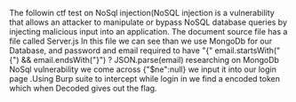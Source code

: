 The followin ctf test on NoSql injection(NoSQL injection is a vulnerability that allows an attacker to manipulate or bypass NoSQL database queries 
by injecting malicious input into an application.
The document source file has a file called Server.js
In this file we can see than we use MongoDb for our Database, and password and email required to have "{"
  email.startsWith("{") && email.endsWith("}")
              ? JSON.parse(email)
researching on MongoDb NoSql vulnerability we come across {"$ne":null}
we input it into our login page .Using Burp suite to intercept while login in
we find a encoded token which when Decoded gives out the flag.
